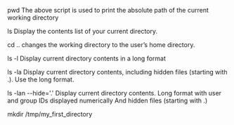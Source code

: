 pwd
The above script is used to print the absolute path of the current working directory

ls
Display the contents list of your current directory.

cd ..
changes the working directory to the user’s home directory.

ls -l
Display current directory contents in a long format

ls -la
Display current directory contents, including hidden files (starting with .). Use the long format.

ls -lan --hide='.'
Display current directory contents.
Long format with user and group IDs displayed numerically And hidden files (starting with .)


mkdir /tmp/my_first_directory


